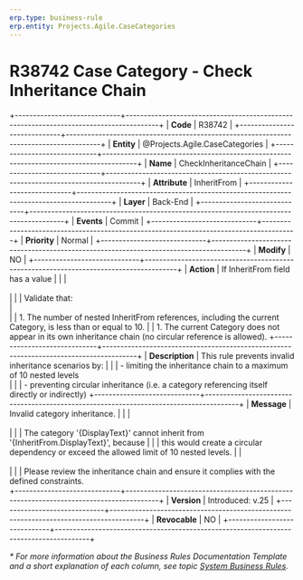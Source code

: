 ```yaml
---
erp.type: business-rule
erp.entity: Projects.Agile.CaseCategories
---
```


# R38742 Case Category - Check Inheritance Chain
+-----------------------------+---------------------------------------------------------------------------------------+
| **Code**                    | R38742                                                                                |
+-----------------------------+---------------------------------------------------------------------------------------+
| **Entity**                  | @Projects.Agile.CaseCategories                                                        |
+-----------------------------+---------------------------------------------------------------------------------------+
| **Name**                    | CheckInheritanceChain                                                                 |
+-----------------------------+---------------------------------------------------------------------------------------+
| **Attribute**               | InheritFrom                                                                           |
+-----------------------------+---------------------------------------------------------------------------------------+
| **Layer**                   | Back-End                                                                              |
+-----------------------------+---------------------------------------------------------------------------------------+
| **Events**                  | Commit                                                                                |
+-----------------------------+---------------------------------------------------------------------------------------+
| **Priority**                | Normal                                                                                |
+-----------------------------+---------------------------------------------------------------------------------------+
| **Modify**                  | NO                                                                                    |
+-----------------------------+---------------------------------------------------------------------------------------+
| **Action**                  | If InheritFrom field has a value                                                      |
|                             | <br></br>                                                                             |
|                             | Validate that:<br>                                                                    |   
|                             | 1. The number of nested InheritFrom references, including the current Category, is less than or equal to 10.
|                             | 1. The current Category does not appear in its own inheritance chain (no circular reference is allowed).
+-----------------------------+---------------------------------------------------------------------------------------+
| **Description**             | This rule prevents invalid inheritance scenarios by:                                  |
|                             | \- limiting the inheritance chain to a maximum of 10 nested levels<br>                |
|                             | \- preventing circular inheritance (i.e. a category referencing itself directly or indirectly)
+-----------------------------+---------------------------------------------------------------------------------------+
| **Message**                 | Invalid category inheritance.                                                         |
|                             | <br></br>                                                                             |
|                             | The category '{DisplayText}' cannot inherit from '{InheritFrom.DisplayText}', because |
|                             | this would create a circular dependency or exceed the allowed limit of 10 nested levels.
|                             | <br></br>                                                                             |
|                             | Please review the inheritance chain and ensure it complies with the defined constraints.                       
+-----------------------------+---------------------------------------------------------------------------------------+
| **Version**                 | Introduced: v.25                                                                      |
+-----------------------------+---------------------------------------------------------------------------------------+
| **Revocable**               | NO                                                                                    |
+-----------------------------+---------------------------------------------------------------------------------------+

*\* For more information about the Business Rules Documentation Template and a short explanation of each column, see
topic [System Business Rules](../templates/template-description-system-business-rules.md).*
